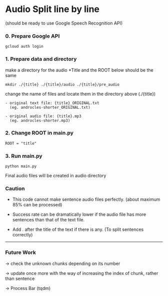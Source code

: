# Audio Split line by line
(should be ready to use Google Speech Recognition API)

### 0. Prepare Google API 

    gcloud auth login
    
### 1. Prepare data and directory
make a directory for the audio
*Title and the ROOT below should be the same
    
    mkdir ./{title} ./{title}/audio ./{title}/pre_audio

change the name of files and locate them in the directory above (./{title})

    - original text file: {title}_ORIGINAL.txt
      (eg. androcles-shorter_ORIGINAL.txt)
    
    - original audio file: {title}.mp3  
      (eg. androcles-shorter.mp3)
  
### 2. Change ROOT in main.py
    ROOT = "title"

### 3. Run main.py
    python main.py
    
Final audio files will be created in audio directory

### Caution
* This code cannot make sentence audio files perfectly. (about maximum 85% can be processed)

* Success rate can be dramatically lower if the audio file has more sentences than that of the text file.

* Add . after the title of the text if there is any. (To split sentences correctly)
____________________________________________________
### Future Work
-> check the unknown chunks depending on its number

-> update once more with the way of increasing the index of chunk, rather than sentence

-> Process Bar (tqdm)

